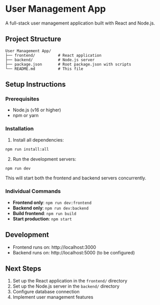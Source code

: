 # User Management App

A full-stack user management application built with React and Node.js.

## Project Structure

```
User Management App/
├── frontend/          # React application
├── backend/           # Node.js server
├── package.json       # Root package.json with scripts
└── README.md          # This file
```

## Setup Instructions

### Prerequisites
- Node.js (v16 or higher)
- npm or yarn

### Installation

1. Install all dependencies:
```bash
npm run install:all
```

2. Run the development servers:
```bash
npm run dev
```

This will start both the frontend and backend servers concurrently.

### Individual Commands

- **Frontend only**: `npm run dev:frontend`
- **Backend only**: `npm run dev:backend`
- **Build frontend**: `npm run build`
- **Start production**: `npm start`

## Development

- Frontend runs on: http://localhost:3000
- Backend runs on: http://localhost:5000 (to be configured)

## Next Steps

1. Set up the React application in the `frontend/` directory
2. Set up the Node.js server in the `backend/` directory
3. Configure database connection
4. Implement user management features 